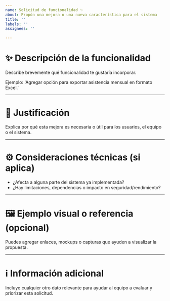 ```yaml
---
name: Solicitud de funcionalidad ✨
about: Propón una mejora o una nueva característica para el sistema
title: ''
labels: ''
assignees: ''

---
```


# ✨ Descripción de la funcionalidad

Describe brevemente qué funcionalidad te gustaría incorporar.

Ejemplo: 'Agregar opción para exportar asistencia mensual en formato Excel.'

---

# 🎯 Justificación

Explica por qué esta mejora es necesaria o útil para los usuarios, el equipo o el sistema.

---

# ⚙️ Consideraciones técnicas (si aplica)

- ¿Afecta a alguna parte del sistema ya implementada?
- ¿Hay limitaciones, dependencias o impacto en seguridad/rendimiento?

---

# 🖼️ Ejemplo visual o referencia (opcional)

Puedes agregar enlaces, mockups o capturas que ayuden a visualizar la propuesta.

---

# ℹ️ Información adicional

Incluye cualquier otro dato relevante para ayudar al equipo a evaluar y priorizar esta solicitud.
